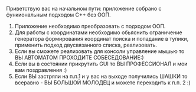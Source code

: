 Приветствую вас на начальном пути: приложение собрано с функиональным подходом C++ без ООП.
1) Приложение необходимо преобразовать с подходом ООП.
2) Для работы с координатами необходимо обьяснить ограничение генератора формирования координат поиска и попадание в тупики, применить подход двусвязанного списка, реализовать.
3) Если вы сможете реализовать для консоли управление мышью то ВЫ АВТОМАТОМ ПРОХОДИТЕ СОБЕСЕДОВАНИЕ:)
4) Если вы в состоянии прикрутить GUI то ВЫ ПРОФЕССИОНАЛ и мои вам поздравления :)
5) Если ВЫ застряли на п.п.1 и у вас на выходе получились ШАШКИ то всеравно - ВЫ БОЛЬШОЙ МОЛОДЕЦ и можете переходить к п.п. 2  :)
